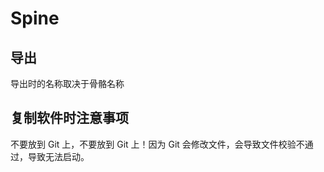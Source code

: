 # Spine
<p id="e3c7wseP8bLGEep5CWkews">

## 导出

</p>


<p id="o4BtyediX7wu9Uzy2htrfT">



</p>


<p id="jh2Nw1jEP5c3NVEwQvTpsx">

导出时的名称取决于骨骼名称

</p>


<p id="fLLAceu8XfKVUhkAh14DTN">

## 复制软件时注意事项

</p>


<p id="xrfqr2VqmEcNbcqzhVAVdR">

不要放到 Git 上，不要放到 Git 上！因为 Git 会修改文件，会导致文件校验不通过，导致无法启动。

</p>


<p id="bctragcVsme3LFrF6yGFMu">



</p>


